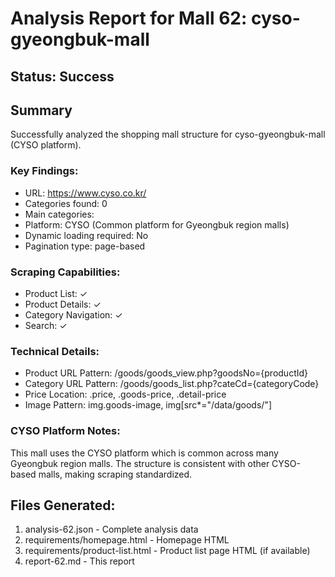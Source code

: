 # Analysis Report for Mall 62: cyso-gyeongbuk-mall

## Status: Success

## Summary
Successfully analyzed the shopping mall structure for cyso-gyeongbuk-mall (CYSO platform).

### Key Findings:
- URL: https://www.cyso.co.kr/
- Categories found: 0
- Main categories: 
- Platform: CYSO (Common platform for Gyeongbuk region malls)
- Dynamic loading required: No
- Pagination type: page-based

### Scraping Capabilities:
- Product List: ✓
- Product Details: ✓
- Category Navigation: ✓
- Search: ✓

### Technical Details:
- Product URL Pattern: /goods/goods_view.php?goodsNo={productId}
- Category URL Pattern: /goods/goods_list.php?cateCd={categoryCode}
- Price Location: .price, .goods-price, .detail-price
- Image Pattern: img.goods-image, img[src*="/data/goods/"]

### CYSO Platform Notes:
This mall uses the CYSO platform which is common across many Gyeongbuk region malls.
The structure is consistent with other CYSO-based malls, making scraping standardized.

## Files Generated:
1. analysis-62.json - Complete analysis data
2. requirements/homepage.html - Homepage HTML
3. requirements/product-list.html - Product list page HTML (if available)
4. report-62.md - This report
